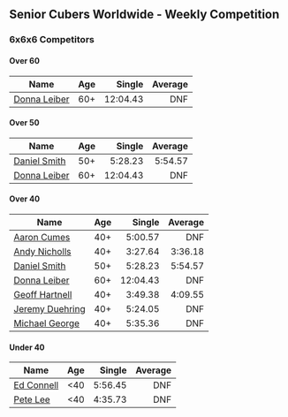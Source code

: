## Senior Cubers Worldwide - Weekly Competition
### 6x6x6 Competitors

#### Over 60

| Name | Age | Single | Average |
| -- | :--: | --: | --: |
| [Donna Leiber](../persons/donna_leiber.md) | 60+ | 12:04.43 | DNF |

#### Over 50

| Name | Age | Single | Average |
| -- | :--: | --: | --: |
| [Daniel Smith](../persons/daniel_smith.md) | 50+ | 5:28.23 | 5:54.57 |
| [Donna Leiber](../persons/donna_leiber.md) | 60+ | 12:04.43 | DNF |

#### Over 40

| Name | Age | Single | Average |
| -- | :--: | --: | --: |
| [Aaron Cumes](../persons/aaron_cumes.md) | 40+ | 5:00.57 | DNF |
| [Andy Nicholls](../persons/andy_nicholls.md) | 40+ | 3:27.64 | 3:36.18 |
| [Daniel Smith](../persons/daniel_smith.md) | 50+ | 5:28.23 | 5:54.57 |
| [Donna Leiber](../persons/donna_leiber.md) | 60+ | 12:04.43 | DNF |
| [Geoff Hartnell](../persons/geoff_hartnell.md) | 40+ | 3:49.38 | 4:09.55 |
| [Jeremy Duehring](../persons/jeremy_duehring.md) | 40+ | 5:24.05 | DNF |
| [Michael George](../persons/michael_george.md) | 40+ | 5:35.36 | DNF |

#### Under 40

| Name | Age | Single | Average |
| -- | :--: | --: | --: |
| [Ed Connell](../persons/ed_connell.md) | <40 | 5:56.45 | DNF |
| [Pete Lee](../persons/pete_lee.md) | <40 | 4:35.73 | DNF |


<!-- Global site tag (gtag.js) - Google Analytics -->
<script async src="https://www.googletagmanager.com/gtag/js?id=UA-86348435-3"></script>
<script>window.dataLayer = window.dataLayer || []; function gtag() {dataLayer.push(arguments);} gtag('js', new Date()); gtag('config', 'UA-86348435-3');</script>

